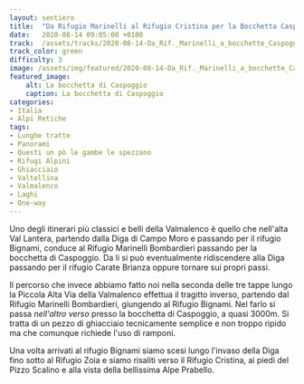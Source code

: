 ```yaml
---
layout: sentiero
title:  "Da Rifugio Marinelli al Rifugio Cristina per la Bocchetta Caspoggio"
date:   2020-08-14 09:05:00 +0100
track:  /assets/tracks/2020-08-14-Da_Rif._Marinelli_a_bocchette_Caspoggio_a_rif._Cristina.gpx
track_color: green
difficulty: 3
image: /assets/img/featured/2020-08-14-Da_Rif._Marinelli_a_bocchette_Caspoggio_a_rif._Cristina.jpg
featured_image:
    alt: La bocchetta di Caspoggio
    caption: La bocchetta di Caspoggio
categories:
- Italia
- Alpi Retiche
tags:
- Lunghe tratte
- Panorami
- Questi un pò le gambe le spezzano
- Rifugi Alpini
- Ghiacciaio
- Valtellina
- Valmalenco
- Laghi
- One-way
---
```


Uno degli itinerari più classici e belli della Valmalenco è quello che nell'alta Val Lantera, partendo dalla Diga di Campo Moro e passando per il rifugio Bignami, conduce al Rifugio Marinelli Bombardieri passando per la bocchetta di Caspoggio. Da li si può eventualmente ridiscendere alla Diga passando per il rifugio Carate Brianza oppure tornare sui propri passi.

Il percorso che invece abbiamo fatto noi nella seconda delle tre tappe lungo la Piccola Alta Via della Valmalenco effettua il tragitto inverso, partendo dal Rifugio Marinelli Bombardieri, giungendo al Rifugio Bignami. Nel farlo si passa _nell'altro verso_ presso la bocchetta di Caspoggio, a quasi 3000m.
Si tratta di un pezzo di ghiacciaio tecnicamente semplice e non troppo ripido ma che comunque richiede l'uso di ramponi. 

Una volta arrivati al rifugio Bignami siamo scesi lungo l'invaso della Diga fino sotto al Rifugio Zoia e siamo risaliti verso il Rifugio Cristina, ai piedi del Pizzo Scalino e alla vista della bellissima Alpe Prabello.
